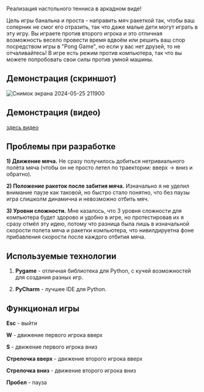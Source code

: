 ### 







Реализация настольного тенниса в аркадном виде!


Цель игры банальна и проста - направить мяч ракеткой так, чтобы ваш соперник не смог его отразить, так что даже малые дети могут играть в эту игру.
Вы играете против второго игрока и это отличная возможность весело провести время вдвоём или решить ваш спор посредством игры в "Pong Game", но если у вас нет друзей, то не отчаливайтесь! В игре есть режим против компьютера, так что вы можете попробовать свои силы против умной машины. 

## Демонстрация (скриншот)


![Снимок экрана 2024-05-25 211900](https://github.com/nenavijypython/practika24/assets/150355650/416f3e32-9841-401b-b9e4-e62fcc7589b1)


## Демонстрация (видео)


[здесь видео](https://github.com/nenavijypython/practika24/assets/150355650/aeff320f-72b3-4519-b260-63cc890fcc0c)


## Проблемы при разработке


__1) Движение мяча.__ Не сразу получилось добиться нетривиального полёта мяча (чтобы он не просто летел по траектории: вверх -> вниз и обратно).


__2) Положение ракеток после забития мяча.__ Изначально я не уделил внимание паузе как таковой, но быстро стало понятно, что без паузы игра слишколм динамична и невозможно отбить мяч.


__3) Уровни сложности.__ Мне казалось, что 3 уровня сложности для компьютера будет здорово и удобно в игре, но протестировав их я сразу отмёл эту идею, потому что разница была лишь в изначальной скорости полета мяча и ракетки компьютера, что нивилдируетна фоне прибавления скорости после каждого отбития мяча.


## Используемые технологии


1) __Pygame__ - отличная библиотека для Python, с кучей возможностей для создания разных игр.


2) __PyCharm__ - лучшее IDE для Python.


## Функционал игры


__Esc__ - выйти 


__W__ - движение первого игрока вверх 


__S__ - движение первого игрока вниз


__Стрелочка вверх__ - движение второго игрока вверх   


__Стрелочка вниз__ - движение второго игрока вниз


__Пробел__ - пауза
